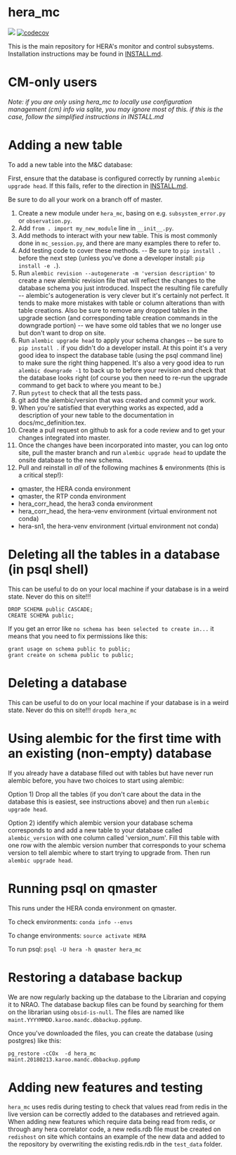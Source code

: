 # hera_mc

![](https://github.com/HERA-Team/hera_mc/workflows/Run%20Tests/badge.svg?branch=master)
[![codecov](https://codecov.io/gh/HERA-Team/hera_mc/branch/master/graph/badge.svg)](https://codecov.io/gh/HERA-Team/hera_mc)

This is the main repository for HERA's monitor and control subsystems.
Installation instructions may be found in [INSTALL.md](./INSTALL.md).

# CM-only users
*Note:  if you are only using hera_mc to locally use configuration management (cm) info via sqlite, you may ignore most of this.
        if this is the case, follow the simplified instructions in INSTALL.md*



# Adding a new table

To add a new table into the M&C database:

First, ensure that the database is configured correctly by running `alembic upgrade head`. If this fails, refer to the direction in [INSTALL.md](./INSTALL.md).

Be sure to do all your work on a branch off of master.

1. Create a new module under `hera_mc`, basing on e.g. `subsystem_error.py` or `observation.py`.
2. Add `from . import my_new_module` line in `__init__.py`.
3. Add methods to interact with your new table. This is most commonly done in
`mc_session.py`, and there are many examples there to refer to.
4. Add testing code to cover these methods. -- Be sure to `pip install .` before
the next step (unless you've done a developer install: `pip install -e .`).
5. Run `alembic revision --autogenerate -m 'version description'` to create a
new alembic revision file that will reflect the changes to the database schema
you just introduced. Inspect the resulting file carefully -- alembic's
autogeneration is very clever but it's certainly not perfect. It tends to make
more mistakes with table or column alterations than with table creations. Also
be sure to remove any dropped tables in the upgrade section (and corresponding
  table creation commands in the downgrade portion) -- we have some old tables
  that we no longer use but don't want to drop on site.
4. Run `alembic upgrade head` to apply your schema changes -- be sure to
`pip install .` if you didn't do a developer install. At this point it's a very
good idea to inspect the database table (using the psql command line) to make
sure the right thing happened. It's also a very good idea to run
`alembic downgrade -1` to back up to before your revision and check that the
database looks right (of course you then need to re-run the upgrade command to
  get back to where you meant to be.)
5. Run `pytest` to check that all the tests pass.
6. git add the alembic/version that was created and commit your work.
7. When you're satisfied that everything works as expected, add a description
of your new table to the documentation in docs/mc_definition.tex.
8. Create a pull request on github to ask for a code review and to get your
changes integrated into master.
9. Once the changes have been incorporated into master, you can log onto site,
pull the master branch and run `alembic upgrade head` to update the onsite
database to the new schema.
10. Pull and reinstall in *all* of the following machines & environments
(this is a critical step!):

  - qmaster, the HERA conda environment
  - qmaster, the RTP conda environment
  - hera_corr_head, the hera3 conda environment
  - hera_corr_head, the hera-venv environment (virtual environment not conda)
  - hera-sn1, the hera-venv environment (virtual environment not conda)

# Deleting all the tables in a database (in psql shell)
This can be useful to do on your local machine if your database is in a weird state. Never do this on site!!!
```
DROP SCHEMA public CASCADE;
CREATE SCHEMA public;
```
If you get an error like `no schema has been selected to create in...` it means that you need to fix permissions like this:
```
grant usage on schema public to public;
grant create on schema public to public;
```

# Deleting a database
This can be useful to do on your local machine if your database is in a weird state. Never do this on site!!!
`dropdb hera_mc`

# Using alembic for the first time with an existing (non-empty) database
If you already have a database filled out with tables but have never run alembic before, you have two choices to start using alembic:

Option 1) Drop all the tables (if you don't care about the data in the database this is easiest, see instructions above) and then run `alembic upgrade head`.

Option 2) identify which alembic version your database schema corresponds to and add a new table to your database called `alembic_version` with one column called 'version_num'. Fill this table with one row with the alembic version number that corresponds to your schema version to tell alembic where to start trying to upgrade from. Then run `alembic upgrade head`.

# Running psql on qmaster

This runs under the HERA conda environment on qmaster.  

To check environments: `conda info --envs`

To change environments:  `source activate HERA`

To run psql:  `psql -U hera -h qmaster hera_mc`

# Restoring a database backup

We are now regularly backing up the database to the Librarian and copying it to NRAO. The database backup files can be found by searching for them on the librarian using `obsid-is-null`. The files are named like `maint.YYYYMMDD.karoo.mandc.dbbackup.pgdump`.

Once you've downloaded the files, you can create the database (using postgres) like this:

`pg_restore -cCOx  -d hera_mc  maint.20180213.karoo.mandc.dbbackup.pgdump`

# Adding new features and testing

`hera_mc` uses redis during testing to check that values read from redis in the live version can be correctly added to the databases and retrieved again. When adding new features which require data being read from redis, or through any hera correlator code, a new redis.rdb file must be created on `redishost` on site which contains an example of the new data and added to the repository by overwriting the existing redis.rdb in the `test_data` folder.
